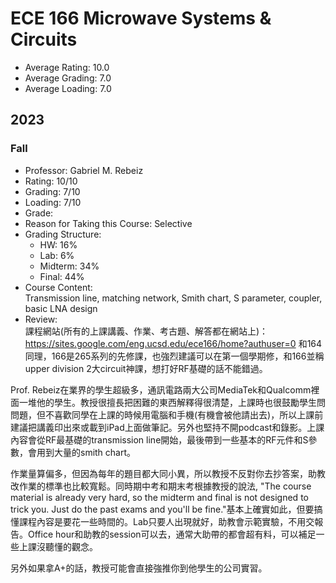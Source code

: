 # ECE 166 Microwave Systems & Circuits
- Average Rating: 10.0
- Average Grading: 7.0
- Average Loading: 7.0
## 2023
### Fall
- Professor: Gabriel M. Rebeiz
- Rating: 10/10
- Grading: 7/10
- Loading: 7/10
- Grade:
- Reason for Taking this Course: Selective
- Grading Structure:
  - HW: 16%
  - Lab: 6%
  - Midterm: 34%
  - Final: 44%
- Course Content:  
Transmission line, matching network, Smith chart, S parameter, coupler, basic LNA design
- Review:  
課程網站(所有的上課講義、作業、考古題、解答都在網站上)：https://sites.google.com/eng.ucsd.edu/ece166/home?authuser=0
和164同理，166是265系列的先修課，也強烈建議可以在第一個學期修，和166並稱upper division 2大circuit神課，想打好RF基礎的話不能錯過。

Prof. Rebeiz在業界的學生超級多，通訊電路兩大公司MediaTek和Qualcomm裡面一堆他的學生。教授很擅長把困難的東西解釋得很清楚，上課時也很鼓勵學生問問題，但不喜歡同學在上課的時候用電腦和手機(有機會被他請出去)，所以上課前建議把講義印出來或載到iPad上面做筆記。另外也堅持不開podcast和錄影。上課內容會從RF最基礎的transmission line開始，最後帶到一些基本的RF元件和S參數，會用到大量的smith chart。

作業量算偏多，但因為每年的題目都大同小異，所以教授不反對你去抄答案，助教改作業的標準也比較寬鬆。同時期中考和期末考根據教授的說法, "The course material is already very hard, so the midterm and final is not designed to trick you. Just do the past exams and you'll be fine."基本上確實如此，但要搞懂課程內容是要花一些時間的。Lab只要人出現就好，助教會示範實驗，不用交報告。Office hour和助教的session可以去，通常大助帶的都會超有料，可以補足一些上課沒聽懂的觀念。

另外如果拿A+的話，教授可能會直接強推你到他學生的公司實習。
